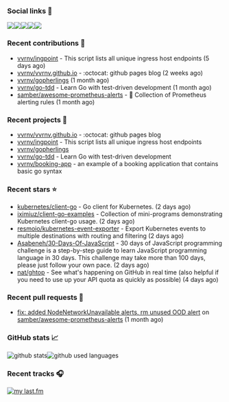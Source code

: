### Social links 🔗
[![](https://img.shields.io/badge/gitub.io-100000?style=for-the-badge&logo=github&logoColor=white&style=flat-square)](https://vvrnv.github.io/)[![](https://img.shields.io/badge/linkedin-0077B5?style=for-the-badge&logo=linkedin&logoColor=white&style=flat-square)](https://www.linkedin.com/in/valery-voronov)[![](https://img.shields.io/badge/telegram-2CA5E0?style=for-the-badge&logo=telegram&logoColor=white&style=flat-square)](https://t.me/vvoronov)[![](https://img.shields.io/badge/last.fm-D51007?style=for-the-badge&logo=last.fm&logoColor=white&style=flat-square)](https://www.last.fm/user/valera_88)[![](https://img.shields.io/badge/strava-FC4C02?style=for-the-badge&logo=strava&logoColor=white&style=flat-square)](https://www.strava.com/athletes/72534161)

### Recent contributions 👷

- [vvrnv/ingpoint](https://github.com/vvrnv/ingpoint) - This script lists all unique ingress host endpoints (5 days ago)
- [vvrnv/vvrnv.github.io](https://github.com/vvrnv/vvrnv.github.io) - :octocat: github pages blog (2 weeks ago)
- [vvrnv/gopherlings](https://github.com/vvrnv/gopherlings) (1 month ago)
- [vvrnv/go-tdd](https://github.com/vvrnv/go-tdd) - Learn Go with test-driven development (1 month ago)
- [samber/awesome-prometheus-alerts](https://github.com/samber/awesome-prometheus-alerts) - 🚨 Collection of Prometheus alerting rules (1 month ago)

### Recent projects 💩

- [vvrnv/vvrnv.github.io](https://github.com/vvrnv/vvrnv.github.io) - :octocat: github pages blog
- [vvrnv/ingpoint](https://github.com/vvrnv/ingpoint) - This script lists all unique ingress host endpoints
- [vvrnv/gopherlings](https://github.com/vvrnv/gopherlings)
- [vvrnv/go-tdd](https://github.com/vvrnv/go-tdd) - Learn Go with test-driven development
- [vvrnv/booking-app](https://github.com/vvrnv/booking-app) - an example of a booking application that contains basic go syntax

### Recent stars ⭐

- [kubernetes/client-go](https://github.com/kubernetes/client-go) - Go client for Kubernetes. (2 days ago)
- [iximiuz/client-go-examples](https://github.com/iximiuz/client-go-examples) - Collection of mini-programs demonstrating Kubernetes client-go usage. (2 days ago)
- [resmoio/kubernetes-event-exporter](https://github.com/resmoio/kubernetes-event-exporter) - Export Kubernetes events to multiple destinations with routing and filtering (2 days ago)
- [Asabeneh/30-Days-Of-JavaScript](https://github.com/Asabeneh/30-Days-Of-JavaScript) - 30 days of JavaScript programming challenge is a step-by-step guide to learn JavaScript programming language in 30 days. This challenge may take more than 100 days,  please just follow your own pace.  (2 days ago)
- [nat/ghtop](https://github.com/nat/ghtop) - See what&#39;s happening on GitHub in real time (also helpful if you need to use up your API quota as quickly as possible) (4 days ago)

### Recent pull requests 🔨

- [fix: added NodeNetworkUnavailable alerts, rm unused OOD alert](https://github.com/samber/awesome-prometheus-alerts/pull/318) on [samber/awesome-prometheus-alerts](https://github.com/samber/awesome-prometheus-alerts) (1 month ago)

### GitHub stats 📈
![github stats](https://github-readme-stats.vercel.app/api?username=vvrnv&count_private=true&hide_title=true&theme=dark)![github used languages](https://github-readme-stats.vercel.app/api/top-langs?username=vvrnv&theme=dark&locale=en)

### Recent tracks 🎧
[![my last.fm](https://lastfm-recently-played.vercel.app/api?user=valera_88)](https://www.last.fm/user/valera_88)

